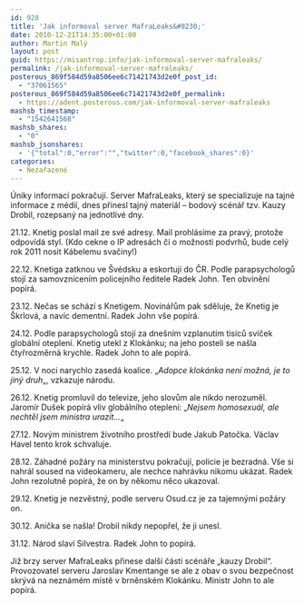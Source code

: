 ```yaml
---
id: 928
title: 'Jak informoval server MafraLeaks&#8230;'
date: 2010-12-21T14:35:00+01:00
author: Martin Malý
layout: post
guid: https://misantrop.info/jak-informoval-server-mafraleaks/
permalink: /jak-informoval-server-mafraleaks/
posterous_869f584d59a8506ee6c71421743d2e0f_post_id:
  - "37061565"
posterous_869f584d59a8506ee6c71421743d2e0f_permalink:
  - https://adent.posterous.com/jak-informoval-server-mafraleaks
mashsb_timestamp:
  - "1542641568"
mashsb_shares:
  - "0"
mashsb_jsonshares:
  - '{"total":0,"error":"","twitter":0,"facebook_shares":0}'
categories:
  - Nezařazené
---
```

&Uacute;niky informac&iacute; pokračuj&iacute;. Server MafraLeaks, kter&yacute; se specializuje na tajn&eacute; informace z m&eacute;di&iacute;, dnes přinesl tajn&yacute; materi&aacute;l &#8211; bodov&yacute; sc&eacute;n&aacute;ř tzv. Kauzy Drobil, rozepsan&yacute; na jednotliv&eacute; dny.

21.12. Knetig poslal mail ze sv&eacute; adresy. Mail prohl&aacute;s&iacute;me za prav&yacute;, protože odpov&iacute;d&aacute; styl. (Kdo cekne o IP adres&aacute;ch či o možnosti podvrhů, bude cel&yacute; rok 2011 nosit K&aacute;belemu svačiny!)

22.12. Knetiga zatknou ve &Scaron;v&eacute;dsku a eskortuj&iacute; do ČR. Podle parapsychologů stoj&iacute; za samovzn&iacute;cen&iacute;m policejn&iacute;ho ředitele Radek John. Ten obviněn&iacute; pop&iacute;r&aacute;.

23.12. Nečas se sch&aacute;z&iacute; s Knetigem. Novin&aacute;řům pak sděluje, že Knetig je &Scaron;krlov&aacute;, a nav&iacute;c dementn&iacute;. Radek John v&scaron;e pop&iacute;r&aacute;.

24.12. Podle parapsychologů stoj&iacute; za dne&scaron;n&iacute;m vzplanut&iacute;m tis&iacute;ců sv&iacute;ček glob&aacute;ln&iacute; oteplen&iacute;. Knetig utekl z Klok&aacute;nku; na jeho posteli se na&scaron;la čtyřrozměrn&aacute; krychle. Radek John to ale pop&iacute;r&aacute;.

25.12. V noci narychlo zased&aacute; koalice. &#8222;_Adopce klok&aacute;nka nen&iacute; možn&aacute;, je to jin&yacute; druh_&#8222;, vzkazuje n&aacute;rodu.

26.12. Knetig promluvil do televize, jeho slovům ale nikdo nerozuměl. Jarom&iacute;r Du&scaron;ek pop&iacute;r&aacute; vliv glob&aacute;ln&iacute;ho oteplen&iacute;: &#8222;_Nejsem homosexu&aacute;l, ale nechtěl jsem ministra urazit&#8230;_&#8222;

27.12. Nov&yacute;m ministrem životn&iacute;ho prostřed&iacute; bude Jakub Patočka. V&aacute;clav Havel tento krok schvaluje.

28.12. Z&aacute;hadn&eacute; pož&aacute;ry na ministerstvu pokračuj&iacute;, policie je bezradn&aacute;. V&scaron;e si nahr&aacute;l soused na videokameru, ale nechce nahr&aacute;vku nikomu uk&aacute;zat. Radek John rezolutně pop&iacute;r&aacute;, že on by někomu něco ukazoval.

29.12. Knetig je nezvěstn&yacute;, podle serveru Osud.cz je za tajemn&yacute;mi pož&aacute;ry on.

30.12. Anička se na&scaron;la! Drobil nikdy nepopřel, že ji unesl.

31.12. N&aacute;rod slav&iacute; Silvestra. Radek John to pop&iacute;r&aacute;.

Již brzy server MafraLeaks přinese dal&scaron;&iacute; č&aacute;sti sc&eacute;n&aacute;ře &#8222;kauzy Drobil&#8220;. Provozovatel serveru Jaroslav Kmentange se ale z obav o svou bezpečnost skr&yacute;v&aacute; na nezn&aacute;m&eacute;m m&iacute;stě v brněnsk&eacute;m Klok&aacute;nku. Ministr John to ale pop&iacute;r&aacute;.